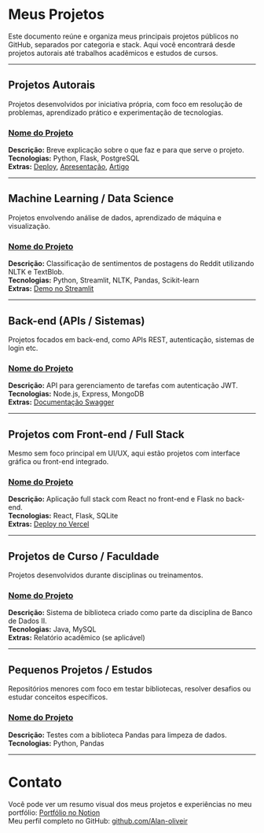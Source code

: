 # Meus Projetos

Este documento reúne e organiza meus principais projetos públicos no GitHub, separados por categoria e stack. Aqui você encontrará desde projetos autorais até trabalhos acadêmicos e estudos de cursos.

---

## **Projetos Autorais**

Projetos desenvolvidos por iniciativa própria, com foco em resolução de problemas, aprendizado prático e experimentação de tecnologias.

### [Nome do Projeto](link_para_o_repo)
**Descrição:** Breve explicação sobre o que faz e para que serve o projeto.  
**Tecnologias:** Python, Flask, PostgreSQL  
**Extras:** [Deploy](link), [Apresentação](link), [Artigo](link)

---

## **Machine Learning / Data Science**

Projetos envolvendo análise de dados, aprendizado de máquina e visualização.

### [Nome do Projeto](link_para_o_repo)
**Descrição:** Classificação de sentimentos de postagens do Reddit utilizando NLTK e TextBlob.  
**Tecnologias:** Python, Streamlit, NLTK, Pandas, Scikit-learn  
**Extras:** [Demo no Streamlit](link)

---

## **Back-end (APIs / Sistemas)**

Projetos focados em back-end, como APIs REST, autenticação, sistemas de login etc.

### [Nome do Projeto](link_para_o_repo)
**Descrição:** API para gerenciamento de tarefas com autenticação JWT.  
**Tecnologias:** Node.js, Express, MongoDB  
**Extras:** [Documentação Swagger](link)

---

## **Projetos com Front-end / Full Stack**

Mesmo sem foco principal em UI/UX, aqui estão projetos com interface gráfica ou front-end integrado.

### [Nome do Projeto](link_para_o_repo)
**Descrição:** Aplicação full stack com React no front-end e Flask no back-end.  
**Tecnologias:** React, Flask, SQLite  
**Extras:** [Deploy no Vercel](link)

---

## **Projetos de Curso / Faculdade**

Projetos desenvolvidos durante disciplinas ou treinamentos.

### [Nome do Projeto](link_para_o_repo)
**Descrição:** Sistema de biblioteca criado como parte da disciplina de Banco de Dados II.  
**Tecnologias:** Java, MySQL  
**Extras:** Relatório acadêmico (se aplicável)

---

## **Pequenos Projetos / Estudos**

Repositórios menores com foco em testar bibliotecas, resolver desafios ou estudar conceitos específicos.

### [Nome do Projeto](link_para_o_repo)
**Descrição:** Testes com a biblioteca Pandas para limpeza de dados.  
**Tecnologias:** Python, Pandas

---

# Contato

Você pode ver um resumo visual dos meus projetos e experiências no meu portfólio: [Portfólio no Notion](https://bit.ly/4iIKB2K)  
Meu perfil completo no GitHub: [github.com/Alan-oliveir](https://github.com/Alan-oliveir)


